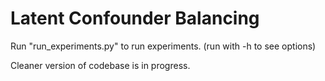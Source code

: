 # Latent Confounder Balancing

Run "run_experiments.py" to run experiments. (run with -h to see options)

Cleaner version of codebase is in progress.